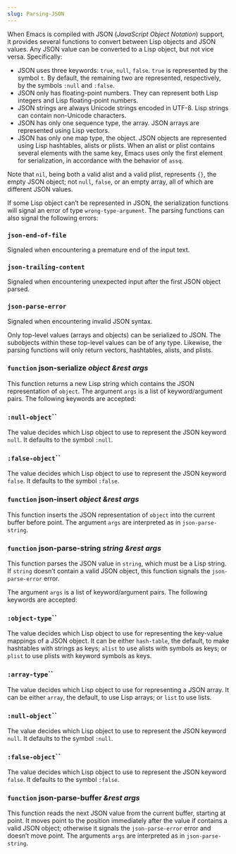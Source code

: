 ```yaml
---
slug: Parsing-JSON
---
```


When Emacs is compiled with JSON (*JavaScript Object Notation*) support, it provides several functions to convert between Lisp objects and JSON values. Any JSON value can be converted to a Lisp object, but not vice versa. Specifically:

*   JSON uses three keywords: `true`, `null`, `false`. `true` is represented by the symbol `t`. By default, the remaining two are represented, respectively, by the symbols `:null` and `:false`.
*   JSON only has floating-point numbers. They can represent both Lisp integers and Lisp floating-point numbers.
*   JSON strings are always Unicode strings encoded in UTF-8. Lisp strings can contain non-Unicode characters.
*   JSON has only one sequence type, the array. JSON arrays are represented using Lisp vectors.
*   JSON has only one map type, the object. JSON objects are represented using Lisp hashtables, alists or plists. When an alist or plist contains several elements with the same key, Emacs uses only the first element for serialization, in accordance with the behavior of `assq`.

Note that `nil`, being both a valid alist and a valid plist, represents `{}`, the empty JSON object; not `null`, `false`, or an empty array, all of which are different JSON values.

If some Lisp object can’t be represented in JSON, the serialization functions will signal an error of type `wrong-type-argument`. The parsing functions can also signal the following errors:

### `json-end-of-file`

Signaled when encountering a premature end of the input text.

### `json-trailing-content`

Signaled when encountering unexpected input after the first JSON object parsed.

### `json-parse-error`

Signaled when encountering invalid JSON syntax.

Only top-level values (arrays and objects) can be serialized to JSON. The subobjects within these top-level values can be of any type. Likewise, the parsing functions will only return vectors, hashtables, alists, and plists.

### <span className="tag function">`function`</span> **json-serialize** *object \&rest args*

This function returns a new Lisp string which contains the JSON representation of `object`. The argument `args` is a list of keyword/argument pairs. The following keywords are accepted:

### <span className="tag :null-object">`:null-object`</span>``

The value decides which Lisp object to use to represent the JSON keyword `null`. It defaults to the symbol `:null`.

### <span className="tag :false-object">`:false-object`</span>``

The value decides which Lisp object to use to represent the JSON keyword `false`. It defaults to the symbol `:false`.

### <span className="tag function">`function`</span> **json-insert** *object \&rest args*

This function inserts the JSON representation of `object` into the current buffer before point. The argument `args` are interpreted as in `json-parse-string`.

### <span className="tag function">`function`</span> **json-parse-string** *string \&rest args*

This function parses the JSON value in `string`, which must be a Lisp string. If `string` doesn’t contain a valid JSON object, this function signals the `json-parse-error` error.

The argument `args` is a list of keyword/argument pairs. The following keywords are accepted:

### <span className="tag :object-type">`:object-type`</span>``

The value decides which Lisp object to use for representing the key-value mappings of a JSON object. It can be either `hash-table`, the default, to make hashtables with strings as keys; `alist` to use alists with symbols as keys; or `plist` to use plists with keyword symbols as keys.

### <span className="tag :array-type">`:array-type`</span>``

The value decides which Lisp object to use for representing a JSON array. It can be either `array`, the default, to use Lisp arrays; or `list` to use lists.

### <span className="tag :null-object">`:null-object`</span>``

The value decides which Lisp object to use to represent the JSON keyword `null`. It defaults to the symbol `:null`.

### <span className="tag :false-object">`:false-object`</span>``

The value decides which Lisp object to use to represent the JSON keyword `false`. It defaults to the symbol `:false`.

### <span className="tag function">`function`</span> **json-parse-buffer** *\&rest args*

This function reads the next JSON value from the current buffer, starting at point. It moves point to the position immediately after the value if contains a valid JSON object; otherwise it signals the `json-parse-error` error and doesn’t move point. The arguments `args` are interpreted as in `json-parse-string`.
